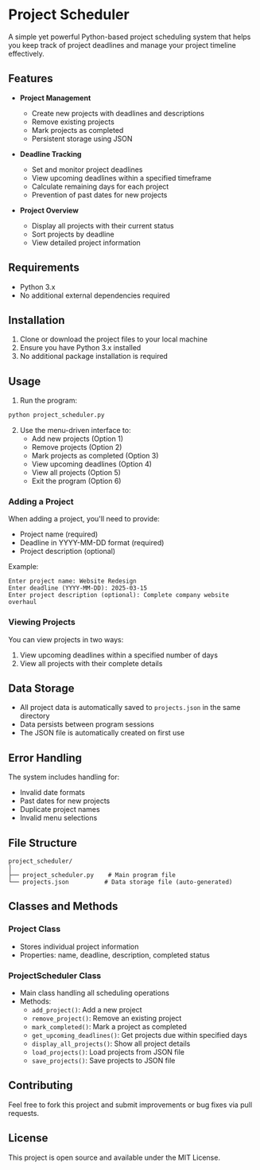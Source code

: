 # Project Scheduler

A simple yet powerful Python-based project scheduling system that helps you keep track of project deadlines and manage your project timeline effectively.

## Features

- **Project Management**
  - Create new projects with deadlines and descriptions
  - Remove existing projects
  - Mark projects as completed
  - Persistent storage using JSON

- **Deadline Tracking**
  - Set and monitor project deadlines
  - View upcoming deadlines within a specified timeframe
  - Calculate remaining days for each project
  - Prevention of past dates for new projects

- **Project Overview**
  - Display all projects with their current status
  - Sort projects by deadline
  - View detailed project information

## Requirements

- Python 3.x
- No additional external dependencies required

## Installation

1. Clone or download the project files to your local machine
2. Ensure you have Python 3.x installed
3. No additional package installation is required

## Usage

1. Run the program:
```bash
python project_scheduler.py
```

2. Use the menu-driven interface to:
   - Add new projects (Option 1)
   - Remove projects (Option 2)
   - Mark projects as completed (Option 3)
   - View upcoming deadlines (Option 4)
   - View all projects (Option 5)
   - Exit the program (Option 6)

### Adding a Project

When adding a project, you'll need to provide:
- Project name (required)
- Deadline in YYYY-MM-DD format (required)
- Project description (optional)

Example:
```
Enter project name: Website Redesign
Enter deadline (YYYY-MM-DD): 2025-03-15
Enter project description (optional): Complete company website overhaul
```

### Viewing Projects

You can view projects in two ways:
1. View upcoming deadlines within a specified number of days
2. View all projects with their complete details

## Data Storage

- All project data is automatically saved to `projects.json` in the same directory
- Data persists between program sessions
- The JSON file is automatically created on first use

## Error Handling

The system includes handling for:
- Invalid date formats
- Past dates for new projects
- Duplicate project names
- Invalid menu selections

## File Structure

```
project_scheduler/
│
├── project_scheduler.py    # Main program file
└── projects.json          # Data storage file (auto-generated)
```

## Classes and Methods

### Project Class
- Stores individual project information
- Properties: name, deadline, description, completed status

### ProjectScheduler Class
- Main class handling all scheduling operations
- Methods:
  - `add_project()`: Add a new project
  - `remove_project()`: Remove an existing project
  - `mark_completed()`: Mark a project as completed
  - `get_upcoming_deadlines()`: Get projects due within specified days
  - `display_all_projects()`: Show all project details
  - `load_projects()`: Load projects from JSON file
  - `save_projects()`: Save projects to JSON file

## Contributing

Feel free to fork this project and submit improvements or bug fixes via pull requests.

## License

This project is open source and available under the MIT License.
